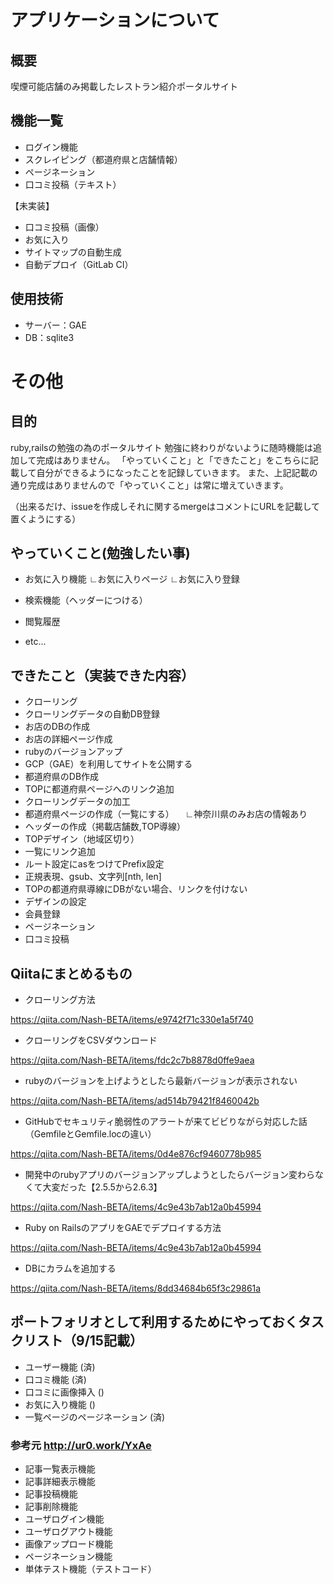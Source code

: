 # アプリケーションについて

## 概要

喫煙可能店舗のみ掲載したレストラン紹介ポータルサイト

## 機能一覧

* ログイン機能
* スクレイピング（都道府県と店舗情報）
* ページネーション
* 口コミ投稿（テキスト）

【未実装】
* 口コミ投稿（画像）
* お気に入り
* サイトマップの自動生成
* 自動デプロイ（GitLab CI）

## 使用技術

* サーバー：GAE
* DB：sqlite3

# その他

## 目的
ruby,railsの勉強の為のポータルサイト
勉強に終わりがないように随時機能は追加して完成はありません。
「やっていくこと」と「できたこと」をこちらに記載して自分ができるようになったことを記録していきます。
また、上記記載の通り完成はありませんので「やっていくこと」は常に増えていきます。

（出来るだけ、issueを作成しそれに関するmergeはコメントにURLを記載して置くようにする）

## やっていくこと(勉強したい事)

* お気に入り機能
    ∟お気に入りページ
    ∟お気に入り登録

* 検索機能（ヘッダーにつける）

* 閲覧履歴

* etc...

## できたこと（実装できた内容）

* クローリング
* クローリングデータの自動DB登録
* お店のDBの作成
* お店の詳細ページ作成
* rubyのバージョンアップ 
* GCP（GAE）を利用してサイトを公開する
* 都道府県のDB作成
* TOPに都道府県ページへのリンク追加
* クローリングデータの加工
* 都道府県ページの作成（一覧にする）
　∟神奈川県のみお店の情報あり
* ヘッダーの作成（掲載店舗数,TOP導線）
* TOPデザイン（地域区切り）
* 一覧にリンク追加
* ルート設定にasをつけてPrefix設定
* 正規表現、gsub、文字列[nth, len]
* TOPの都道府県導線にDBがない場合、リンクを付けない
* デザインの設定 
* 会員登録
* ページネーション
* 口コミ投稿

## Qiitaにまとめるもの
* クローリング方法

https://qiita.com/Nash-BETA/items/e9742f71c330e1a5f740

* クローリングをCSVダウンロード

https://qiita.com/Nash-BETA/items/fdc2c7b8878d0ffe9aea

* rubyのバージョンを上げようとしたら最新バージョンが表示されない

https://qiita.com/Nash-BETA/items/ad514b79421f8460042b

* GitHubでセキュリティ脆弱性のアラートが来てビビりながら対応した話（GemfileとGemfile.locの違い）

https://qiita.com/Nash-BETA/items/0d4e876cf9460778b985

* 開発中のrubyアプリのバージョンアップしようとしたらバージョン変わらなくて大変だった【2.5.5から2.6.3】

https://qiita.com/Nash-BETA/items/4c9e43b7ab12a0b45994

* Ruby on RailsのアプリをGAEでデプロイする方法

https://qiita.com/Nash-BETA/items/4c9e43b7ab12a0b45994

* DBにカラムを追加する

https://qiita.com/Nash-BETA/items/8dd34684b65f3c29861a

## ポートフォリオとして利用するためにやっておくタスクリスト（9/15記載）
* ユーザー機能 (済)
* 口コミ機能 (済)
* 口コミに画像挿入 ()
* お気に入り機能 ()
* 一覧ページのページネーション (済)


### 参考元 http://ur0.work/YxAe
* 記事一覧表示機能 
* 記事詳細表示機能
* 記事投稿機能
* 記事削除機能
* ユーザログイン機能
* ユーザログアウト機能
* 画像アップロード機能
* ページネーション機能
* 単体テスト機能（テストコード）
